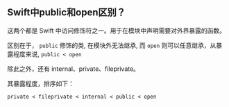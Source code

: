 ## Swift中public和open区别？



这两个都是 Swift 中访问修饰符之一。用于在模块中声明需要对外界暴露的函数。

 区别在于， `public` 修饰的类, 在模块外无法继承, 而 `open` 则可以任意继承，从暴露程度来说, `public < open`



除此之外，还有 internal、private、fileprivate。



其暴露程度，排序如下：

`private < fileprivate < internal < public < open`

